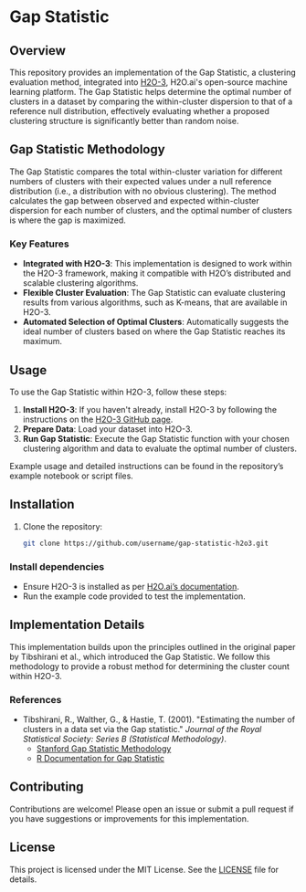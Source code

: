 # Gap Statistic

## Overview

This repository provides an implementation of the Gap Statistic, a clustering evaluation method, integrated into [H2O-3](https://github.com/h2oai/h2o-3), H2O.ai's open-source machine learning platform. The Gap Statistic helps determine the optimal number of clusters in a dataset by comparing the within-cluster dispersion to that of a reference null distribution, effectively evaluating whether a proposed clustering structure is significantly better than random noise.

## Gap Statistic Methodology

The Gap Statistic compares the total within-cluster variation for different numbers of clusters with their expected values under a null reference distribution (i.e., a distribution with no obvious clustering). The method calculates the gap between observed and expected within-cluster dispersion for each number of clusters, and the optimal number of clusters is where the gap is maximized.

### Key Features

- **Integrated with H2O-3**: This implementation is designed to work within the H2O-3 framework, making it compatible with H2O’s distributed and scalable clustering algorithms.
- **Flexible Cluster Evaluation**: The Gap Statistic can evaluate clustering results from various algorithms, such as K-means, that are available in H2O-3.
- **Automated Selection of Optimal Clusters**: Automatically suggests the ideal number of clusters based on where the Gap Statistic reaches its maximum.

## Usage

To use the Gap Statistic within H2O-3, follow these steps:

1. **Install H2O-3**: If you haven't already, install H2O-3 by following the instructions on the [H2O-3 GitHub page](https://github.com/h2oai/h2o-3).
2. **Prepare Data**: Load your dataset into H2O-3.
3. **Run Gap Statistic**: Execute the Gap Statistic function with your chosen clustering algorithm and data to evaluate the optimal number of clusters.

Example usage and detailed instructions can be found in the repository’s example notebook or script files.

## Installation

1. Clone the repository:
   ```bash
   git clone https://github.com/username/gap-statistic-h2o3.git

### Install dependencies

- Ensure H2O-3 is installed as per [H2O.ai’s documentation](https://github.com/h2oai/h2o-3).
- Run the example code provided to test the implementation.

## Implementation Details

This implementation builds upon the principles outlined in the original paper by Tibshirani et al., which introduced the Gap Statistic. We follow this methodology to provide a robust method for determining the cluster count within H2O-3.

### References

- Tibshirani, R., Walther, G., & Hastie, T. (2001). "Estimating the number of clusters in a data set via the Gap statistic." *Journal of the Royal Statistical Society: Series B (Statistical Methodology)*.
  - [Stanford Gap Statistic Methodology](https://statweb.stanford.edu/~gwalther/gap)
  - [R Documentation for Gap Statistic](https://stat.ethz.ch/R-manual/R-devel/library/cluster/html/clusGap.html)

## Contributing

Contributions are welcome! Please open an issue or submit a pull request if you have suggestions or improvements for this implementation.

## License

This project is licensed under the MIT License. See the [LICENSE](LICENSE) file for details.

